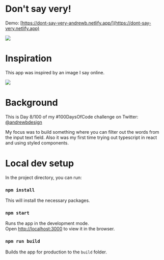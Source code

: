 # Don't say very!
Demo: [https://dont-say-very-andrewb.netlify.app/](https://dont-say-very.netlify.app)

![](images/screenshot.png)

# Inspiration
This app was inspired by an image I say online.

![](images/inpsiration.wep)

# Background
This is Day 8/100 of my #100DaysOfCode challenge on Twitter: [@andrewbdesign](https://twitter.com/andrewbdesign)

My focus was to build something where you can filter out the words from the input text field. Also it was my first time trying out typescript in react and using styled components.


# Local dev setup
In the project directory, you can run:

### `npm install`

This will install the necessary packages.

### `npm start`

Runs the app in the development mode.<br />
Open [http://localhost:3000](http://localhost:3000) to view it in the browser.

### `npm run build`

Builds the app for production to the `build` folder.<br />
